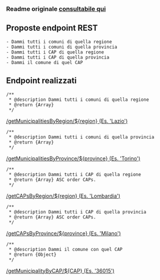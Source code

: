 ### Readme originale [consultabile qui](https://github.com/matteocontrini/comuni-json/blob/master/README.md)

## Proposte endpoint REST
```
- Dammi tutti i comuni di quella regione
- Dammi tutti i comuni di quella provincia
- Dammi tutti i CAP di quella regione
- Dammi tutti i CAP di quella provincia
- Dammi il comune di quel CAP
```

## Endpoint realizzati
```
/**
 * @description Dammi tutti i comuni di quella regione
 * @return {Array}
 */
```
[/getMunicipalitiesByRegion/${region} (Es. 'Lazio')](https://cranky-galileo-bb04a5.netlify.app/.netlify/functions/getMunicipalitiesByRegion/lazio)

```
/**
 * @description Dammi tutti i comuni di quella provincia
 * @return {Array}
 */
```
[/getMunicipalitiesByProvince/${province} (Es. 'Torino')](https://cranky-galileo-bb04a5.netlify.app/.netlify/functions/getMunicipalitiesByProvince/torino)

```
/**
 * @description Dammi tutti i CAP di quella regione
 * @return {Array} ASC order CAPs.
 */
```
[/getCAPsByRegion/${region} (Es. 'Lombardia')](https://cranky-galileo-bb04a5.netlify.app/.netlify/functions/getCAPsByRegion/lombardia)

```
/**
 * @description Dammi tutti i CAP di quella provincia
 * @return {Array} ASC order CAPs.
 */
```
[/getCAPsByProvince/${province} (Es. 'Milano')](https://cranky-galileo-bb04a5.netlify.app/.netlify/functions/getCAPsByProvince/milano)


```
/**
 * @description Dammi il comune con quel CAP
 * @return {Object}
 */
```
[/getMunicipalityByCAP/${CAP} (Es. '36015')](https://cranky-galileo-bb04a5.netlify.app/.netlify/functions/getMunicipalityByCAP/36015)
